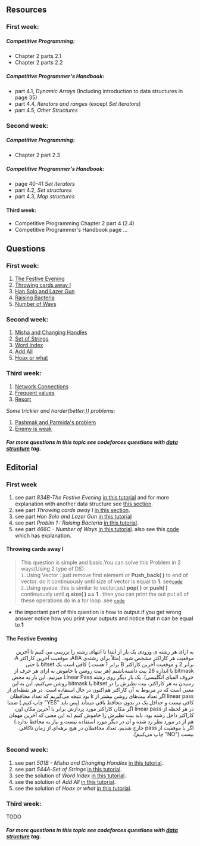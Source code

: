## Resources
### First week:
##### Competitive Programming:
* Chapter 2 parts 2.1
* Chapter 2 parts 2.2

##### Competitive Programmer's Handbook:
* part 4.1, *Dynamic Arrays* (Including introduction to data structures in page 35)
* part 4.4, *Iterators and ranges* (except *Set iterators*)
* part 4.5, *Other Structures*

### Second week:
##### Competitive Programming:
* Chapter 2 part 2.3

##### Competitive Programmer's Handbook:
* page 40-41 *Set iterators*
* part 4.2, *Set structures*
* part 4.3, *Map structures*

#### Third week:
* Competitive Programming Chapter 2 part 4 (2.4)
* Competitive Programmer's Handbook page ...

## Questions
### First week:
1. [The Festive Evening](https://codeforces.com/problemset/problem/834/B)
2. [Throwing cards away I](https://uva.onlinejudge.org/index.php?option=com_onlinejudge&Itemid=8&category=21&page=show_problem&problem=1876)
3. [Han Solo and Lazer Gun](https://codeforces.com/problemset/problem/514/B)
4. [Raising Bacteria](https://codeforces.com/problemset/problem/579/A)
5. [Number of Ways](https://codeforces.com/problemset/problem/466/C)

### Second week:
1. [Misha and Changing Handles](http://codeforces.com/problemset/problem/501/B)
2. [Set of Strings](http://codeforces.com/problemset/problem/544/A)
3. [Word Index](https://uva.onlinejudge.org/index.php?option=com_onlinejudge&Itemid=8&category=24&page=show_problem&problem=358)
4. [Add All](https://uva.onlinejudge.org/index.php?option=com_onlinejudge&Itemid=8&category=24&page=show_problem&problem=1895)
5. [Hoax or what](https://uva.onlinejudge.org/index.php?option=com_onlinejudge&Itemid=8&category=24&page=show_problem&problem=2077)

### Third week:
1. [Network Connections](https://uva.onlinejudge.org/index.php?option=com_onlinejudge&Itemid=8&category=24&page=show_problem&problem=734)
2. [Frequent values](https://uva.onlinejudge.org/index.php?option=com_onlinejudge&Itemid=8&category=24&page=show_problem&problem=2176)
3. [Resort](https://codeforces.com/problemset/problem/350/B)

*Some trickier and harder(better:)) problems:*
1. [Pashmak and Parmida's problem](https://codeforces.com/contest/459/problem/D)
2. [Enemy is weak](https://codeforces.com/contest/61/problem/E)


##### For more questions in this topic see codeforces questions with [*data structure*](https://codeforces.com/problemset/tags/data%20structures) tag.


## Editorial
### First week
1. see part *834B-The Festive Evening* [in this tutorial](https://codeforces.com/blog/entry/53567) and for more explanation with another data structure see [this section](#the-festive-evening).
2. see part *Throwing cards away I* [in this section](#throwing-cards-away-i).
3. see part *Han Solo and Lazer Gun* [in this tutorial](https://codeforces.com/blog/entry/16398)
4. see part *Problm 1 : Raising Bacteria* [in this tutorial](https://codeforces.com/blog/entry/20368).
5. see part *466C - Number of Ways* [in this tutorial](https://codeforces.com/blog/entry/13758). also see this [code](https://github.com/mehranagh20/ACM-ICPC/blob/master/IUT-ACM-LOCAL-2016/numberOfWays.cpp) which has explanation.


#### Throwing cards away I
>This question is simple and basic.You can solve this Problem in 2 ways(Using 2 type of DS)   
`1.`Using Vector : just remove first element or __Push_back( )__ to end of vector. do it continuously until size of vector is equal to __1__. see[`code`](https://github.com/mehranagh20/ACM-ICPC/blob/master/uva/throwing-cards-away-i/10935.cpp)    
`2.`Using queue .this is similar to vector.just __pop( )__ or __push( )__ continuously until __q.size( ) == 1__ . then you can print the out put.all of these operations do in a for loop .see [`code`](http://codealltheproblems.blogspot.com/2015/10/uva-10935-throwing-cards-away-i.html)

* the important part of this question is how to output.if you get wrong answer notice how you print your outputs and notice that n can be equal to __1__

#### The Festive Evening
<div dir="rtl">
   به ازای هر رشته ی ورودی یک بار از ابتدا تا انتهای رشته را بررسی می کنیم تا آخرین موقعیت هر کاراکتر مشخص شود. (مثلاً برای رشته‌ی ABA، موقعیت آخرین کاراکتر A، برابر 2 و موقعیت آخرین کاراکتر B برابر 1 هست.) کافی است یک bitset یا حتی bitmask با اندازه 26 بیت داشته‌باشیم (هر بیت روشن یا خاموش به ازای هر حرف از حروف الفبای انگلیسی). یک بار دیگر روی رشته Linear Pass میزنیم. این بار به محض رسیدن به هر کاراکتر، بیت نظیرش را در bitset یا bitmask روشن می‌کنیم، این به این معنی است که درِ مربوط به آن کاراکتر هم‌اکنون در حال استفاده است. در هر نقطه‌ای از linear pass اگر تعداد بیت‌های روشن بیشتر از k بود نتیجه می‌گیریم که تعداد محافظان کافی نیست و حداقل یک در بدون محافظ باقی میماند (پس باید "YES" چاپ کنیم.) ضمنا در هر لحظه از linear pass اگر مکان کاراکتر مورد پردازش برابر با آخرین مکان اون کاراکتر داخل رشته بود، باید بیت نظیرش را خاموش کنیم (به این معنی که آخرین مهمان هم از در مورد نظر رد شده و آن در دیگر مورد استفاده نیست و نیاز به محافظ ندارد.) اگر با موفقیت از pass خارج شدیم، تعداد محافظان در هیچ برهه‌ای از زمان ناکافی نیست ("NO" چاپ می‌کنیم).
</div>

### Second week:
1. see part *501B - Misha and Changing Handles* [in this tutorial](http://codeforces.com/blog/entry/15743).
2. see part *544A-Set of Strings* [in this tutorial](http://codeforces.com/blog/entry/17773).
3. see the solution of *Word Index* [in this tutorial](http://www.algorithmist.com/index.php/UVa_417).
4. see the solution of *Add All* [in this tutorial](http://www.algorithmist.com/index.php/UVa_10954).
5. see the solution of *Hoax or what* [in this tutorial](http://davidudelson.com/blog/2015/07/23/uva-11136-hoax-or-what/).


### Third week:
TODO


##### For more questions in this topic see codeforces questions with [*data structure*](https://codeforces.com/problemset/tags/data%20structures) tag.
